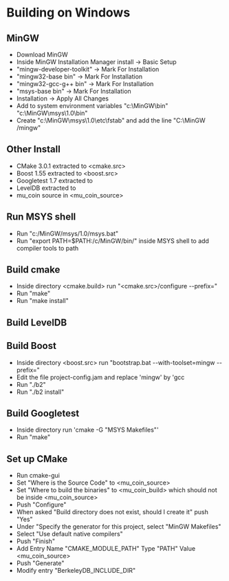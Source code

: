 # Building on Windows

## MinGW
* Download MinGW
* Inside MinGW Installation Manager install -> Basic Setup
* "mingw-developer-toolkit" -> Mark For Installation
* "mingw32-base bin" -> Mark For Installation
* "mingw32-gcc-g++ bin" -> Mark For Installation
* "msys-base bin" -> Mark For Installation
* Installation -> Apply All Changes
* Add to system environment variables "c:\MinGW\bin" "c:\MinGW\msys\1.0\bin"
* Create "c:\MinGW\msys\1.0\etc\fstab" and add the line "C:\MinGW /mingw"

## Other Install
* CMake 3.0.1 extracted to <cmake.src>
* Boost 1.55 extracted to <boost.src>
* Googletest 1.7 extracted to <gtest>
* LevelDB extracted to <leveldb>
* mu_coin source in <mu_coin_source>

## Run MSYS shell
* Run "c:/MinGW/msys/1.0/msys.bat"
* Run "export PATH=$PATH:/c/MinGW/bin/" inside MSYS shell to add compiler tools to path

## Build cmake
* Inside directory <cmake.build> run "<cmake.src>/configure --prefix=<cmake>"
* Run "make"
* Run "make install"

## Build LevelDB

## Build Boost
* Inside directory <boost.src> run "bootstrap.bat --with-toolset=mingw --prefix=<boost>"
* Edit the file project-config.jam and replace 'mingw' by 'gcc
* Run "./b2"
* Run "./b2 install"

## Build Googletest
* Inside directory <gtest> run 'cmake -G "MSYS Makefiles"'
* Run "make"

## Set up CMake
* Run cmake-gui
* Set "Where is the Source Code" to <mu_coin_source>
* Set "Where to build the binaries" to <mu_coin_build> which should not be inside <mu_coin_source>
* Push "Configure"
* When asked "Build directory does not exist, should I create it" push "Yes"
* Under "Specify the generator for this project, select "MinGW Makefiles"
* Select "Use default native compilers"
* Push "Finish"
* Add Entry Name "CMAKE_MODULE_PATH" Type "PATH" Value <mu_coin_source>
* Push "Generate"
* Modify entry "BerkeleyDB_INCLUDE_DIR"